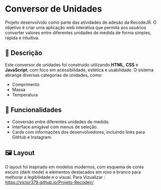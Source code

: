 # Conversor de Unidades

Projeto desenvolvido como parte das atividades de adesão da RecodeJR. O objetivo é criar uma aplicação web interativa que permita aos usuários converter valores entre diferentes unidades de medida de forma simples, rápida e intuitiva.

## 📌 Descrição

Este conversor de unidades foi construído utilizando **HTML**, **CSS** e **JavaScript**, com foco em acessibilidade, estética e usabilidade. O sistema abrange diversas categorias de unidades, como:

- Comprimento
- Massa
- Temperatura

## 🎯 Funcionalidades

- Conversão entre diferentes unidades de medida.
- Interface amigável com menus de seleção.
- Cards com informações dos desenvolvedores, incluindo links para GitHub e Instagram.

## 🖼️ Layout

O layout foi inspirado em modelos modernos, com esquema de cores escuro (dark mode) e elementos destacados em roxo e branco para melhorar a legibilidade e o visual. 
Para Vizualizar : https://victor379.github.io/Projeto-Recodejr/

